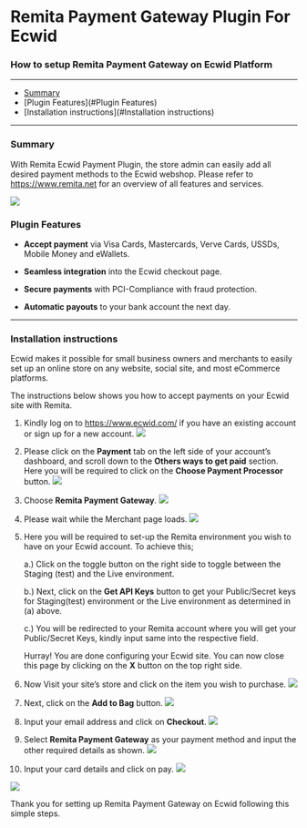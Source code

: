 # Remita Payment Gateway Plugin For Ecwid
### How to setup Remita Payment Gateway on Ecwid Platform

---
- [Summary](#summary)
- [Plugin Features](#Plugin Features)
- [Installation instructions](#Installation instructions)
---
### Summary

With Remita Ecwid Payment Plugin, the store admin can easily add all desired payment methods to the Ecwid webshop. Please refer to https://www.remita.net for an overview of all features and services.

![](assets/remita-inline.png)

### Plugin Features

*   __Accept payment__ via Visa Cards, Mastercards, Verve Cards, USSDs, Mobile Money and eWallets.

* 	__Seamless integration__ into the Ecwid checkout page.

* 	__Secure payments__ with PCI-Compliance with fraud protection.

* 	__Automatic payouts__ to your bank account the next day.

---

### Installation instructions

Ecwid makes it possible for small business owners and merchants to easily set up an online store on any website, social site, and most eCommerce platforms.

The instructions below shows you how to accept payments on your Ecwid site with Remita.

1. Kindly log on to https://www.ecwid.com/ if you have an existing account or sign up for a new account.
![](assets/ecwid-home.png)

2. Please click on the __Payment__ tab on the left side of your account’s dashboard, and scroll down to the __Others ways to get paid__ section. Here you will be required to click on the __Choose Payment Processor__ button.
![](assets/ecwid-process.png)

3. Choose __Remita Payment Gateway__.
![](assets/ecwid-process.png)

4. Please wait while the Merchant page loads.
![](assets/ecwid-process.png)

5. Here you will be required to set-up the Remita environment you wish to have on your Ecwid account. To achieve this;
    
    a.) Click on the toggle button on the right side to toggle between the Staging (test) and the Live environment.
    
    b.) Next, click on the __Get API Keys__ button to get your Public/Secret keys for Staging(test) environment or the Live environment as determined in (a) above.
    
    c.) You will be redirected to your Remita account where you will get your Public/Secret Keys, kindly input same into the respective field.
    
    Hurray! You are done configuring your Ecwid site. You can now close this page by clicking on the __X__ button on the top right side.

6. Now Visit your site’s store and click on the item you wish to purchase.
![](assets/ecwid-shop.png)

7. Next, click on the __Add to Bag__ button.
![](assets/ecwid-bag.png)

8. Input your email address and click on __Checkout__.
![](assets/ecwid-checkout.png)

9. Select __Remita Payment Gateway__ as your payment method and input the other required details as shown.
![](assets/ecwid-checkout.png)

10. Input your card details and click on pay.
![](assets/remita-inline2.png)

![](assets/remita-success.png)

Thank you for setting up Remita Payment Gateway on Ecwid following this simple steps.
